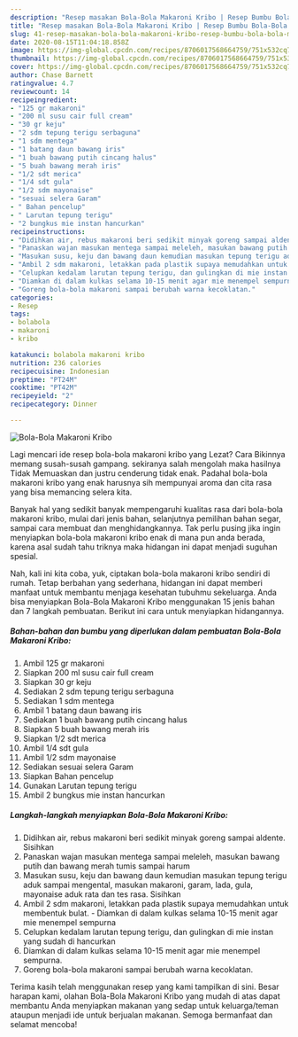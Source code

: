 ```yaml
---
description: "Resep masakan Bola-Bola Makaroni Kribo | Resep Bumbu Bola-Bola Makaroni Kribo Yang Lezat Sekali"
title: "Resep masakan Bola-Bola Makaroni Kribo | Resep Bumbu Bola-Bola Makaroni Kribo Yang Lezat Sekali"
slug: 41-resep-masakan-bola-bola-makaroni-kribo-resep-bumbu-bola-bola-makaroni-kribo-yang-lezat-sekali
date: 2020-08-15T11:04:18.858Z
image: https://img-global.cpcdn.com/recipes/8706017568664759/751x532cq70/bola-bola-makaroni-kribo-foto-resep-utama.jpg
thumbnail: https://img-global.cpcdn.com/recipes/8706017568664759/751x532cq70/bola-bola-makaroni-kribo-foto-resep-utama.jpg
cover: https://img-global.cpcdn.com/recipes/8706017568664759/751x532cq70/bola-bola-makaroni-kribo-foto-resep-utama.jpg
author: Chase Barnett
ratingvalue: 4.7
reviewcount: 14
recipeingredient:
- "125 gr makaroni"
- "200 ml susu cair full cream"
- "30 gr keju"
- "2 sdm tepung terigu serbaguna"
- "1 sdm mentega"
- "1 batang daun bawang iris"
- "1 buah bawang putih cincang halus"
- "5 buah bawang merah iris"
- "1/2 sdt merica"
- "1/4 sdt gula"
- "1/2 sdm mayonaise"
- "sesuai selera Garam"
- " Bahan pencelup"
- " Larutan tepung terigu"
- "2 bungkus mie instan hancurkan"
recipeinstructions:
- "Didihkan air, rebus makaroni beri sedikit minyak goreng sampai aldente. Sisihkan"
- "Panaskan wajan masukan mentega sampai meleleh, masukan bawang putih dan bawang merah tumis sampai harum"
- "Masukan susu, keju dan bawang daun kemudian masukan tepung terigu aduk sampai mengental, masukan makaroni, garam, lada, gula, mayonaise aduk rata dan tes rasa. Sisihkan"
- "Ambil 2 sdm makaroni, letakkan pada plastik supaya memudahkan untuk membentuk bulat. Diamkan di dalam kulkas selama 10-15 menit agar mie menempel sempurna"
- "Celupkan kedalam larutan tepung terigu, dan gulingkan di mie instan yang sudah di hancurkan"
- "Diamkan di dalam kulkas selama 10-15 menit agar mie menempel sempurna."
- "Goreng bola-bola makaroni sampai berubah warna kecoklatan."
categories:
- Resep
tags:
- bolabola
- makaroni
- kribo

katakunci: bolabola makaroni kribo 
nutrition: 236 calories
recipecuisine: Indonesian
preptime: "PT24M"
cooktime: "PT42M"
recipeyield: "2"
recipecategory: Dinner

---
```



![Bola-Bola Makaroni Kribo](https://img-global.cpcdn.com/recipes/8706017568664759/751x532cq70/bola-bola-makaroni-kribo-foto-resep-utama.jpg)

Lagi mencari ide resep bola-bola makaroni kribo yang Lezat? Cara Bikinnya memang susah-susah gampang. sekiranya salah mengolah maka hasilnya Tidak Memuaskan dan justru cenderung tidak enak. Padahal bola-bola makaroni kribo yang enak harusnya sih mempunyai aroma dan cita rasa yang bisa memancing selera kita.

Banyak hal yang sedikit banyak mempengaruhi kualitas rasa dari bola-bola makaroni kribo, mulai dari jenis bahan, selanjutnya pemilihan bahan segar, sampai cara membuat dan menghidangkannya. Tak perlu pusing jika ingin menyiapkan bola-bola makaroni kribo enak di mana pun anda berada, karena asal sudah tahu triknya maka hidangan ini dapat menjadi suguhan spesial.




Nah, kali ini kita coba, yuk, ciptakan bola-bola makaroni kribo sendiri di rumah. Tetap berbahan yang sederhana, hidangan ini dapat memberi manfaat untuk membantu menjaga kesehatan tubuhmu sekeluarga. Anda bisa menyiapkan Bola-Bola Makaroni Kribo menggunakan 15 jenis bahan dan 7 langkah pembuatan. Berikut ini cara untuk menyiapkan hidangannya.

<!--inarticleads1-->

##### Bahan-bahan dan bumbu yang diperlukan dalam pembuatan Bola-Bola Makaroni Kribo:

1. Ambil 125 gr makaroni
1. Siapkan 200 ml susu cair full cream
1. Siapkan 30 gr keju
1. Sediakan 2 sdm tepung terigu serbaguna
1. Sediakan 1 sdm mentega
1. Ambil 1 batang daun bawang iris
1. Sediakan 1 buah bawang putih cincang halus
1. Siapkan 5 buah bawang merah iris
1. Siapkan 1/2 sdt merica
1. Ambil 1/4 sdt gula
1. Ambil 1/2 sdm mayonaise
1. Sediakan sesuai selera Garam
1. Siapkan  Bahan pencelup
1. Gunakan  Larutan tepung terigu
1. Ambil 2 bungkus mie instan hancurkan




<!--inarticleads2-->

##### Langkah-langkah menyiapkan Bola-Bola Makaroni Kribo:

1. Didihkan air, rebus makaroni beri sedikit minyak goreng sampai aldente. Sisihkan
1. Panaskan wajan masukan mentega sampai meleleh, masukan bawang putih dan bawang merah tumis sampai harum
1. Masukan susu, keju dan bawang daun kemudian masukan tepung terigu aduk sampai mengental, masukan makaroni, garam, lada, gula, mayonaise aduk rata dan tes rasa. Sisihkan
1. Ambil 2 sdm makaroni, letakkan pada plastik supaya memudahkan untuk membentuk bulat. - Diamkan di dalam kulkas selama 10-15 menit agar mie menempel sempurna
1. Celupkan kedalam larutan tepung terigu, dan gulingkan di mie instan yang sudah di hancurkan
1. Diamkan di dalam kulkas selama 10-15 menit agar mie menempel sempurna.
1. Goreng bola-bola makaroni sampai berubah warna kecoklatan.




Terima kasih telah menggunakan resep yang kami tampilkan di sini. Besar harapan kami, olahan Bola-Bola Makaroni Kribo yang mudah di atas dapat membantu Anda menyiapkan makanan yang sedap untuk keluarga/teman ataupun menjadi ide untuk berjualan makanan. Semoga bermanfaat dan selamat mencoba!
